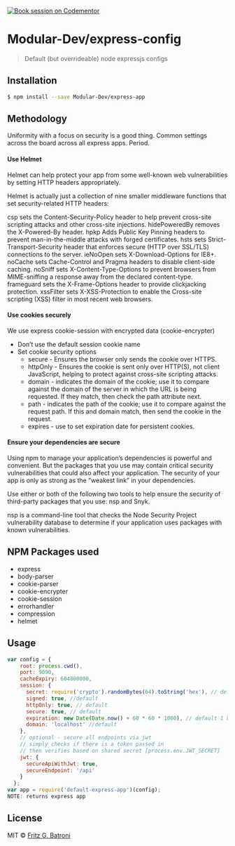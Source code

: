 [![Book session on Codementor](https://cdn.codementor.io/badges/book_session_github.svg)](https://www.codementor.io/fritzbatroni?utm_source=github&utm_medium=button&utm_term=fritzbatroni&utm_campaign=github)

# Modular-Dev/express-config
> Default (but overrideable) node expressjs configs

## Installation

```sh
$ npm install --save Modular-Dev/express-app
```
## Methodology
Uniformity with a focus on security is a good thing. Common settings across the board across all express apps. Period.

#### Use Helmet
Helmet can help protect your app from some well-known web vulnerabilities by setting HTTP headers appropriately.

Helmet is actually just a collection of nine smaller middleware functions that set security-related HTTP headers:

csp sets the Content-Security-Policy header to help prevent cross-site scripting attacks and other cross-site injections.
hidePoweredBy removes the X-Powered-By header.
hpkp Adds Public Key Pinning headers to prevent man-in-the-middle attacks with forged certificates.
hsts sets Strict-Transport-Security header that enforces secure (HTTP over SSL/TLS) connections to the server.
ieNoOpen sets X-Download-Options for IE8+.
noCache sets Cache-Control and Pragma headers to disable client-side caching.
noSniff sets X-Content-Type-Options to prevent browsers from MIME-sniffing a response away from the declared content-type.
frameguard sets the X-Frame-Options header to provide clickjacking protection.
xssFilter sets X-XSS-Protection to enable the Cross-site scripting (XSS) filter in most recent web browsers.


#### Use cookies securely
We use express cookie-session with encrypted data (cookie-encrypter)
* Don’t use the default session cookie name
* Set cookie security options
  * secure - Ensures the browser only sends the cookie over HTTPS.
  * httpOnly - Ensures the cookie is sent only over HTTP(S), not client JavaScript, helping to protect against cross-site scripting attacks.
  * domain - indicates the domain of the cookie; use it to compare against the domain of the server in which the URL is being requested. If they match, then check the path attribute next.
  * path - indicates the path of the cookie; use it to compare against the request path. If this and domain match, then send the cookie in the request.
  * expires - use to set expiration date for persistent cookies.

#### Ensure your dependencies are secure
Using npm to manage your application’s dependencies is powerful and convenient. But the packages that you use may contain critical security vulnerabilities that could also affect your application. The security of your app is only as strong as the “weakest link” in your dependencies.

Use either or both of the following two tools to help ensure the security of third-party packages that you use: nsp and Snyk.

nsp is a command-line tool that checks the Node Security Project vulnerability database to determine if your application uses packages with known vulnerabilities. 


## NPM Packages used

* express
* body-parser
* cookie-parser
* cookie-encrypter
* cookie-session
* errorhandler
* compression
* helmet



## Usage


```js
var config = {
    root: process.cwd(),
    port: 9090,
    cacheExpiry: 604800000,
    session: {
      secret: require('crypto').randomBytes(64).toString('hex'), // default
      signed: true, //default
      httpOnly: true, // default
      secure: true, // default
      expiration: new Date(Date.now() + 60 * 60 * 1000), // default 1 hour
      domain: 'localhost' //default
    },
    // optional - secure all endpoints via jwt
    // simply checks if there is a token passed in
    // then verifies based on shared secret [process.env.JWT_SECRET]
    jwt: {
      secureApiWithJwt: true,
      secureEndpoint: '/api'
    }
  };
var app = require('default-express-app')(config);
NOTE: returns express app
```


## License

MIT © [Fritz G. Batroni](https://fritzbatroni.wordpress.com/)